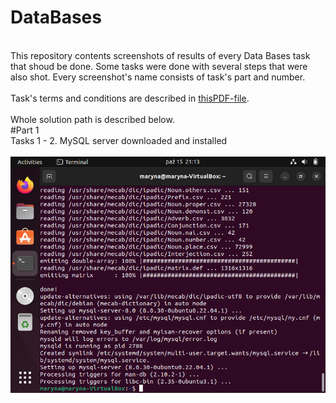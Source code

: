 # DataBases
<br> This repository contents screenshots of results of every Data Bases task that shoud be done. Some tasks were done with several steps that were also shot.
Every screenshot's name consists of task's part and number. </br>
<br> Task's terms and conditions are described in [thisPDF-file](https://github.com/marinaimeninnik/DataBases/blob/mainDBs/taskdb.pdf).</br>
<br> Whole solution path is described below.</br>
#Part 1
<br>Tasks 1 - 2. MySQL server downloaded and installed</br>
<br>![MySQL-install](https://github.com/marinaimeninnik/DataBases/blob/mainDBs/DB_hw_p1_st1_2.png)</br>
<br></br><br></br>
<br></br>
<br></br>
<br></br>
<br></br>
<br></br>
<br></br>
<br></br>
<br></br>
<br></br>
<br></br>
<br></br>
<br></br>
<br></br>
<br></br>
<br></br>
<br></br>
<br></br>
<br></br>
<br></br>
<br></br>
<br></br>
<br></br>
<br></br>
<br></br>
<br></br>
<br></br>
<br></br>
<br></br>
<br></br>
<br></br>
